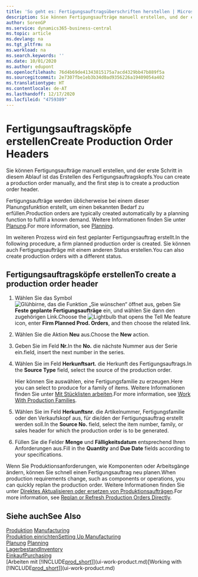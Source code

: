 ```yaml
---
title: 'So geht es: Fertigungsauftragsüberschriften herstellen | Microsoft Docs'
description: Sie können Fertigungsaufträge manuell erstellen, und der erste Schritt in diesem Ablauf ist das Erstellen des Fertigungsauftragskopfs.
author: SorenGP
ms.service: dynamics365-business-central
ms.topic: article
ms.devlang: na
ms.tgt_pltfrm: na
ms.workload: na
ms.search.keywords: ''
ms.date: 10/01/2020
ms.author: edupont
ms.openlocfilehash: 76d4b69de41343815175a7acd4329bb47b889f5a
ms.sourcegitcommit: 2e7307fbe1eb3b34d0ad9356226a19409054a402
ms.translationtype: HT
ms.contentlocale: de-AT
ms.lasthandoff: 12/17/2020
ms.locfileid: "4759389"
---
```

# <a name="create-production-order-headers"></a><span data-ttu-id="fb67d-103">Fertigungsauftragsköpfe erstellen</span><span class="sxs-lookup"><span data-stu-id="fb67d-103">Create Production Order Headers</span></span>
<span data-ttu-id="fb67d-104">Sie können Fertigungsaufträge manuell erstellen, und der erste Schritt in diesem Ablauf ist das Erstellen des Fertigungsauftragskopfs.</span><span class="sxs-lookup"><span data-stu-id="fb67d-104">You can create a production order manually, and the first step is to create a production order header.</span></span>

<span data-ttu-id="fb67d-105">Fertigungsaufträge werden üblicherweise bei einem dieser Planungsfunktion erstellt, um einen bekannten Bedarf zu erfüllen.</span><span class="sxs-lookup"><span data-stu-id="fb67d-105">Production orders are typically created automatically by a planning function to fulfill a known demand.</span></span> <span data-ttu-id="fb67d-106">Weitere Informationen finden Sie unter [Planung](production-planning.md).</span><span class="sxs-lookup"><span data-stu-id="fb67d-106">For more information, see [Planning](production-planning.md).</span></span>   

<span data-ttu-id="fb67d-107">Im weiteren Prozess wird ein fest geplanter Fertigungsauftrag erstellt.</span><span class="sxs-lookup"><span data-stu-id="fb67d-107">In the following procedure, a firm planned production order is created.</span></span> <span data-ttu-id="fb67d-108">Sie können auch Fertigungsaufträge mit einem anderen Status erstellen.</span><span class="sxs-lookup"><span data-stu-id="fb67d-108">You can also create production orders with a different status.</span></span>  

## <a name="to-create-a-production-order-header"></a><span data-ttu-id="fb67d-109">Fertigungsauftragsköpfe erstellen</span><span class="sxs-lookup"><span data-stu-id="fb67d-109">To create a production order header</span></span>  
1.  <span data-ttu-id="fb67d-110">Wählen Sie das Symbol ![Glühbirne, das die Funktion „Sie wünschen“ öffnet](media/ui-search/search_small.png "Tell Me-Funktion") aus, geben Sie **Feste geplante Fertigungsaufträge** ein, und wählen Sie dann den zugehörigen Link.</span><span class="sxs-lookup"><span data-stu-id="fb67d-110">Choose the ![Lightbulb that opens the Tell Me feature](media/ui-search/search_small.png "Tell me what you want to do") icon, enter **Firm Planned Prod. Orders**, and then choose the related link.</span></span>  
2.  <span data-ttu-id="fb67d-111">Wählen Sie die Aktion **Neu** aus.</span><span class="sxs-lookup"><span data-stu-id="fb67d-111">Choose the **New** action.</span></span>  
3.  <span data-ttu-id="fb67d-112">Geben Sie im Feld **Nr.**</span><span class="sxs-lookup"><span data-stu-id="fb67d-112">In the **No.**</span></span> <span data-ttu-id="fb67d-113">die nächste Nummer aus der Serie ein.</span><span class="sxs-lookup"><span data-stu-id="fb67d-113">field, insert the next number in the series.</span></span>  
4.  <span data-ttu-id="fb67d-114">Wählen Sie im Feld **Herkunftsart.** die Herkunft des Fertigungsauftrags.</span><span class="sxs-lookup"><span data-stu-id="fb67d-114">In the **Source Type** field, select the source of the production order.</span></span>

    <span data-ttu-id="fb67d-115">Hier können Sie auswählen, eine Fertigungsfamilie zu erzeugen.</span><span class="sxs-lookup"><span data-stu-id="fb67d-115">Here you can select to produce for a family of items.</span></span> <span data-ttu-id="fb67d-116">Weitere Informationen finden Sie unter [Mit Stücklisten arbeiten](production-how-work-family.md).</span><span class="sxs-lookup"><span data-stu-id="fb67d-116">For more information, see [Work With Production Families](production-how-work-family.md).</span></span>
5.  <span data-ttu-id="fb67d-117">Wählen Sie im Feld **Herkunftsnr.** die Artikelnummer, Fertigungsfamilie oder den Verkaufskopf aus, für die/den der Fertigungsauftrag erstellt werden soll.</span><span class="sxs-lookup"><span data-stu-id="fb67d-117">In the **Source No.** field, select the item number, family, or sales header for which the production order is to be generated.</span></span>  
6.  <span data-ttu-id="fb67d-118">Füllen Sie die Felder **Menge** und **Fälligkeitsdatum** entsprechend Ihren Anforderungen aus.</span><span class="sxs-lookup"><span data-stu-id="fb67d-118">Fill in the **Quantity** and **Due Date** fields according to your specifications.</span></span>  

<span data-ttu-id="fb67d-119">Wenn Sie Produktionsanforderungen, wie Komponenten oder Arbeitsgänge ändern, können Sie schnell  einen Fertigungsauftrag neu planen.</span><span class="sxs-lookup"><span data-stu-id="fb67d-119">When production requirements change, such as components or operations, you can quickly replan the production order.</span></span> <span data-ttu-id="fb67d-120">Weitere Informationen finden Sie unter [Direktes Aktualisieren oder ersetzen von Produktionsaufträgen](production-how-to-replan-refresh-production-orders.md).</span><span class="sxs-lookup"><span data-stu-id="fb67d-120">For more information, see [Replan or Refresh Production Orders Directly](production-how-to-replan-refresh-production-orders.md).</span></span> 

## <a name="see-also"></a><span data-ttu-id="fb67d-121">Siehe auch</span><span class="sxs-lookup"><span data-stu-id="fb67d-121">See Also</span></span>  
<span data-ttu-id="fb67d-122">[Produktion](production-manage-manufacturing.md)  </span><span class="sxs-lookup"><span data-stu-id="fb67d-122">[Manufacturing](production-manage-manufacturing.md)  </span></span>  
[<span data-ttu-id="fb67d-123">Produktion einrichten</span><span class="sxs-lookup"><span data-stu-id="fb67d-123">Setting Up Manufacturing</span></span>](production-configure-production-processes.md)  
<span data-ttu-id="fb67d-124">[Planung](production-planning.md)    </span><span class="sxs-lookup"><span data-stu-id="fb67d-124">[Planning](production-planning.md)    </span></span>  
[<span data-ttu-id="fb67d-125">Lagerbestand</span><span class="sxs-lookup"><span data-stu-id="fb67d-125">Inventory</span></span>](inventory-manage-inventory.md)  
[<span data-ttu-id="fb67d-126">Einkauf</span><span class="sxs-lookup"><span data-stu-id="fb67d-126">Purchasing</span></span>](purchasing-manage-purchasing.md)  
<span data-ttu-id="fb67d-127">[Arbeiten mit [!INCLUDE[prod_short](includes/prod_short.md)]](ui-work-product.md)</span><span class="sxs-lookup"><span data-stu-id="fb67d-127">[Working with [!INCLUDE[prod_short](includes/prod_short.md)]](ui-work-product.md)</span></span>
